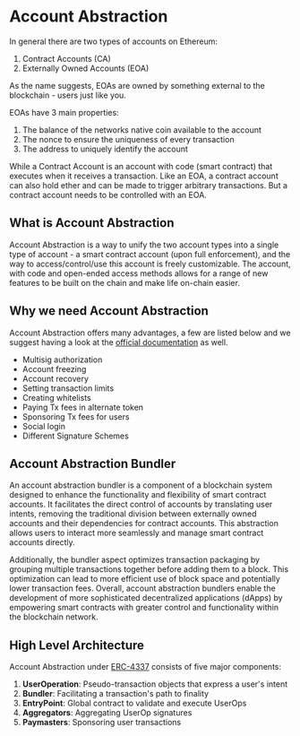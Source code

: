 # Account Abstraction

In general there are two types of accounts on Ethereum:

1. Contract Accounts (CA)
2. Externally Owned Accounts (EOA)

As the name suggests, EOAs are owned by something external to the blockchain - users just like you.

EOAs have 3 main properties:

1. The balance of the networks native coin available to the account
2. The nonce to ensure the uniqueness of every transaction
3. The address to uniquely identify the account

While a Contract Account is an account with code (smart contract) that executes when it receives a transaction. Like an EOA, a contract account can also hold ether and can be made to trigger arbitrary transactions. But a contract account needs to be controlled with an EOA.

## What is Account Abstraction

Account Abstraction is a way to unify the two account types into a single type of account - a smart contract account (upon full enforcement), and the way to access/control/use this account is freely customizable. The account, with code and open-ended access methods allows for a range of new features to be built on the chain and make life on-chain easier.

## Why we need Account Abstraction

Account Abstraction offers many advantages, a few are listed below and we suggest having a look at the [official documentation](https://ethereum.org/en/roadmap/account-abstraction/) as well.

- Multisig authorization
- Account freezing
- Account recovery
- Setting transaction limits
- Creating whitelists
- Paying Tx fees in alternate token
- Sponsoring Tx fees for users
- Social login
- Different Signature Schemes

## Account Abstraction Bundler

An account abstraction bundler is a component of a blockchain system designed to enhance the functionality and flexibility of smart contract accounts. It facilitates the direct control of accounts by translating user intents, removing the traditional division between externally owned accounts and their dependencies for contract accounts. This abstraction allows users to interact more seamlessly and manage smart contract accounts directly. 

Additionally, the bundler aspect optimizes transaction packaging by grouping multiple transactions together before adding them to a block. This optimization can lead to more efficient use of block space and potentially lower transaction fees. Overall, account abstraction bundlers enable the development of more sophisticated decentralized applications (dApps) by empowering smart contracts with greater control and functionality within the blockchain network.

## High Level Architecture

Account Abstraction under [ERC-4337](https://eips.ethereum.org/EIPS/eip-4337) consists of five major components:

1. **UserOperation**: Pseudo-transaction objects that express a user's intent
2. **Bundler**: Facilitating a transaction's path to finality
3. **EntryPoint**: Global contract to validate and execute UserOps
4. **Aggregators**: Aggregating UserOp signatures
5. **Paymasters**: Sponsoring user transactions
